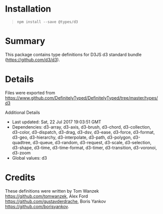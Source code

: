 # Installation
> `npm install --save @types/d3`

# Summary
This package contains type definitions for D3JS d3 standard bundle (https://github.com/d3/d3).

# Details
Files were exported from https://www.github.com/DefinitelyTyped/DefinitelyTyped/tree/master/types/d3

Additional Details
 * Last updated: Sat, 22 Jul 2017 19:03:51 GMT
 * Dependencies: d3-array, d3-axis, d3-brush, d3-chord, d3-collection, d3-color, d3-dispatch, d3-drag, d3-dsv, d3-ease, d3-force, d3-format, d3-geo, d3-hierarchy, d3-interpolate, d3-path, d3-polygon, d3-quadtree, d3-queue, d3-random, d3-request, d3-scale, d3-selection, d3-shape, d3-time, d3-time-format, d3-timer, d3-transition, d3-voronoi, d3-zoom
 * Global values: d3

# Credits
These definitions were written by Tom Wanzek <https://github.com/tomwanzek>, Alex Ford <https://github.com/gustavderdrache>, Boris Yankov <https://github.com/borisyankov>.
